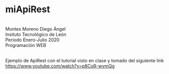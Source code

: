 # miApiRest
</br>Montes Moreno Diego Ángel
</br>Insituto Tecnológico de León
</br>Periodo Enero-Julio 2020
</br>Programación WEB

</br>Ejemplo de ApiRest con el tutorial visto en clase y tomado del siguiente link https://www.youtube.com/watch?v=p8CoR-wymQg
